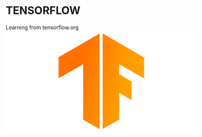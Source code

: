 # TENSORFLOW
Learning from tensorflow.org
![Tensorflow LOGO](https://github.com/Sagarsharma4244/TENSORFLOW/blob/master/Tensorflow%20LOGO.png "Logo Title Text 1")
